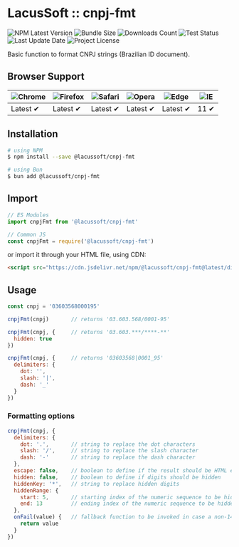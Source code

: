 # LacusSoft :: cnpj-fmt

![NPM Latest Version](https://img.shields.io/npm/v/@lacussoft/cnpj-fmt)
![Bundle Size](https://img.shields.io/bundlephobia/min/@lacussoft/cnpj-fmt?label=bundle%20size)
![Downloads Count](https://img.shields.io/npm/dm/@lacussoft/cnpj-fmt.svg)
![Test Status](https://img.shields.io/github/actions/workflow/status/juliolmuller/br-utils-js/ci.yml?label=ci/cd)
![Last Update Date](https://img.shields.io/github/last-commit/juliolmuller/br-utils-js)
![Project License](https://img.shields.io/github/license/juliolmuller/br-utils-js)

Basic function to format CNPJ strings (Brazilian ID document).

## Browser Support

![Chrome](https://raw.github.com/alrra/browser-logos/master/src/chrome/chrome_48x48.png) | ![Firefox](https://raw.github.com/alrra/browser-logos/master/src/firefox/firefox_48x48.png) | ![Safari](https://raw.github.com/alrra/browser-logos/master/src/safari/safari_48x48.png) | ![Opera](https://raw.github.com/alrra/browser-logos/master/src/opera/opera_48x48.png) | ![Edge](https://raw.github.com/alrra/browser-logos/master/src/edge/edge_48x48.png) | ![IE](https://raw.github.com/alrra/browser-logos/master/src/archive/internet-explorer_9-11/internet-explorer_9-11_48x48.png) |
--- | --- | --- | --- | --- | --- |
Latest ✔ | Latest ✔ | Latest ✔ | Latest ✔ | Latest ✔ | 11 ✔ |

## Installation

```bash
# using NPM
$ npm install --save @lacussoft/cnpj-fmt

# using Bun
$ bun add @lacussoft/cnpj-fmt
```

## Import

```js
// ES Modules
import cnpjFmt from '@lacussoft/cnpj-fmt'

// Common JS
const cnpjFmt = require('@lacussoft/cnpj-fmt')
```

or import it through your HTML file, using CDN:

```html
<script src="https://cdn.jsdelivr.net/npm/@lacussoft/cnpj-fmt@latest/dist/cnpj-fmt.min.js"></script>
```

## Usage

```js
const cnpj = '03603568000195'

cnpjFmt(cnpj)       // returns '03.603.568/0001-95'

cnpjFmt(cnpj, {     // returns '03.603.***/****-**'
  hidden: true
})

cnpjFmt(cnpj, {     // returns '03603568|0001_95'
  delimiters: {
    dot: '',
    slash: '|',
    dash: '_'
  }
})
```

### Formatting options

```js
cnpjFmt(cnpj, {
  delimiters: {
    dot: '.',       // string to replace the dot characters
    slash: '/',     // string to replace the slash character
    dash: '-'       // string to replace the dash character
  },
  escape: false,    // boolean to define if the result should be HTML escaped
  hidden: false,    // boolean to define if digits should be hidden
  hiddenKey: '*',   // string to replace hidden digits
  hiddenRange: {
    start: 5,       // starting index of the numeric sequence to be hidden (min 0)
    end: 13         // ending index of the numeric sequence to be hidden (max 13)
  },
  onFail(value) {   // fallback function to be invoked in case a non-14-digits is passed
    return value
  }
})
```
